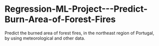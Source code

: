 # Regression-ML-Project---Predict-Burn-Area-of-Forest-Fires
Predict the burned area of forest fires, in the northeast region of Portugal, by using meteorological and other data.
